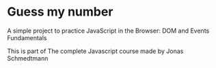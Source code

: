 # Guess my number

A simple project to practice JavaScript in the Browser: DOM and Events Fundamentals

This is part of The complete Javascript course made by Jonas Schmedtmann
